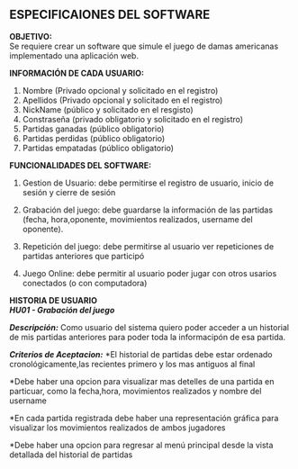 ## ESPECIFICAIONES DEL SOFTWARE

**OBJETIVO:**  
Se requiere crear un software que simule el juego de damas americanas implementado una aplicación web.

**INFORMACIÓN DE CADA USUARIO:**
1) Nombre (Privado opcional y solicitado en el registro)
2) Apellidos (Privado opcional y solicitado en el registro)
3) NickName (público y solicitado en el resgisto)
4) Constraseña (privado obligatorio y solicitado en el registro)
5) Partidas ganadas (público obligatorio)
6) Partidas perdidas (público obligatorio)
7) Partidas empatadas (público obligatorio)


**FUNCIONALIDADES DEL SOFTWARE:**
1) Gestion de Usuario: debe permitirse el registro de usuario, inicio de sesión y cierre de sesión

2) Grabación del juego: debe guardarse la información de las partidas (fecha, 
hora,oponente, movimientos realizados, username del oponente).

3) Repetición del juego: debe permitirse al usuario ver repeticiones de partidas anteriores que participó

4) Juego Online: debe permitir al usuario poder jugar con otros usarios conectados (o con computadora)

**HISTORIA DE USUARIO**  
***HU01 - Grabación del juego***

***Descripción:***
Como usuario del sistema quiero poder acceder a un historial de mis partidas anteriores para poder toda la informacipón de esa partida.

***Criterios de Aceptacion:***
*El historial de partidas debe estar ordenado cronológicamente,las recientes primero y los mas antiguos al final

*Debe haber una opcion para visualizar mas detelles de una partida en particuar, como la fecha,hora, movimientos realizados y nombre del username

*En cada partida registrada debe haber una representación gráfica para visualizar los movimientos realizados de ambos jugadores

*Debe haber una opcion para regresar al menú principal desde la vista detallada del historial de partidas

